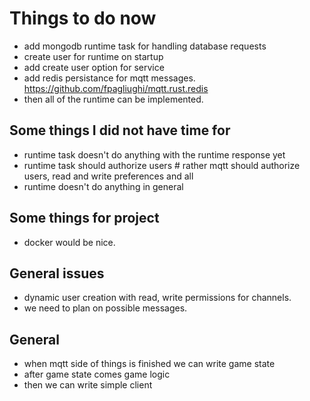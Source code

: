# Things to do now
- add mongodb runtime task for handling database requests
- create user for runtime on startup
- add create user option for service
- add redis persistance for mqtt messages.
    https://github.com/fpagliughi/mqtt.rust.redis
- then all of the runtime can be implemented.


## Some things I did not have time for
- runtime task doesn't do anything with the runtime response yet
- runtime task should authorize users # rather mqtt should authorize users, read and write preferences and all
- runtime doesn't do anything in general

## Some things for project
- docker would be nice.

## General issues

- dynamic user creation with read, write permissions for channels.
- we need to plan on possible messages.

## General

- when mqtt side of things is finished we can write game state
- after game state comes game logic
- then we can write simple client